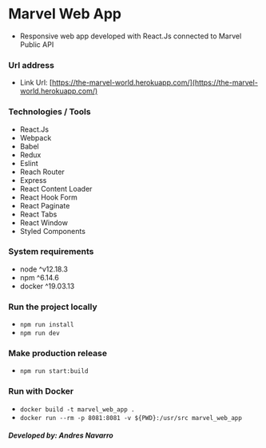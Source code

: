 # Marvel Web App

- Responsive web app developed with React.Js connected to Marvel Public API

### Url address

- Link Url: [https://the-marvel-world.herokuapp.com/](https://the-marvel-world.herokuapp.com/)

### Technologies / Tools

- React.Js
- Webpack
- Babel
- Redux
- Eslint
- Reach Router
- Express
- React Content Loader
- React Hook Form
- React Paginate
- React Tabs
- React Window
- Styled Components

### System requirements

- node ^v12.18.3
- npm ^6.14.6
- docker ^19.03.13

### Run the project locally

- `npm run install`
- `npm run dev`

### Make production release

- `npm run start:build`

### Run with Docker

- `docker build -t marvel_web_app .`
- `docker run --rm -p 8081:8081 -v ${PWD}:/usr/src marvel_web_app`

##### Developed by: Andres Navarro
